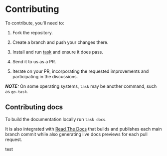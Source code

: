 # Contributing

To contribute, you'll need to:

1. Fork the repository.

2. Create a branch and push your changes there.

3. Install and run [task] and ensure it does pass.

4. Send it to us as a PR.

5. Iterate on your PR, incorporating the requested improvements and
   participating in the discussions.

**_NOTE:_** On some operating systems, `task` may be another command, such as
`go-task`.

[task]: https://taskfile.dev/

## Contributing docs

To build the documentation locally run `task docs`.

It is also integrated with [Read The Docs][rtd] that builds and publishes each
main branch commit while also generating live docs previews for each pull
request.

[rtd]: https://readthedocs.org

test
